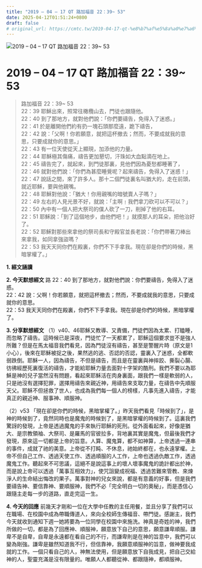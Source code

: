 ```yaml
---
title: "2019 – 04 – 17 QT 路加福音 22：39~ 53"
date: 2025-04-12T01:51:24+0800
draft: false
# original_url: https://cmtc.tw/2019-04-17-qt-%e8%b7%af%e5%8a%a0%e7%a6%8f%e9%9f%b3-22%ef%bc%9a39-53
---
```


![2019 – 04 – 17 QT 路加福音 22：39~ 53](/images/qt.jpg   "2019 – 04 – 17 QT 路加福音 22：39~ 53")

# 2019 – 04 – 17 QT 路加福音 22：39~ 53

> 路加福音 22：39~ 53  
> 22：39 耶穌出來，照常往橄欖山去，門徒也跟隨他。  
> 22：40 到了那地方，就對他們說：「你們要禱告，免得入了迷惑。」  
> 22：41 於是離開他們約有扔一塊石頭那麼遠，跪下禱告，  
> 22：42 說：「父啊！你若願意，就把這杯撤去；然而，不要成就我的意思，只要成就你的意思。」  
> 22：43 有一位天使從天上顯現，加添他的力量。  
> 22：44 耶穌極其傷痛，禱告更加懇切，汗珠如大血點滴在地上。  
> 22：45 禱告完了，就起來，到門徒那裏，見他們因為憂愁都睡著了，  
> 22：46 就對他們說：「你們為甚麼睡覺呢？起來禱告，免得入了迷惑！」  
> 22：47 說話之間，來了許多人。那十二個門徒裏名叫猶大的，走在前頭，就近耶穌，要與他親嘴。  
> 22：48 耶穌對他說：「猶大！你用親嘴的暗號賣人子嗎？」  
> 22：49 左右的人見光景不好，就說：「主啊﹗我們拿刀砍可以不可以？」  
> 22：50 內中有一個人把大祭司的僕人砍了一刀，削掉了他的右耳。  
> 22：51 耶穌說：「到了這個地步，由他們吧！」就摸那人的耳朵，把他治好了。  
> 22：52 耶穌對那些來拿他的祭司長和守殿官並長老說：「你們帶著刀棒出來拿我，如同拿強盜嗎？  
> 22：53 我天天同你們在殿裏，你們不下手拿我。現在卻是你們的時候，黑暗掌權了。」

**1. 經文誦讀**

**2.  今天默想經文**
路 22：40 到了那地方，就對他們說：你們要禱告，免得入了迷惑。  
22：42 說：父啊！你若願意，就把這杯撤去；然而，不要成就我的意思，只要成就你的意思。  
22：53 我天天同你們在殿裏，你們不下手拿我。現在卻是你們的時候，黑暗掌權了。

**3. 分享默想經文**
（1）v40、46耶穌又教導、又責備，門徒們因為太累、打瞌睡，而忽略了禱告。這時候已是深夜，門徒忙了一天都累了，耶穌這個要求豈不是強人所難？但是在馬太福音我們看見，因為門徒沒有禱告，甚至是警醒片時（原文是1小心），後來在耶穌被捉之後，果然逃的逃、否認的否認，靈裏入了迷惑，全都軟弱跌倒。耶穌一人，因為禱告，不但是禱告，而且是在靈裏與神摔跤、撕裂心腸、彷彿經歷死裏復活的禱告，才能給耶穌力量去面對十字架的酷刑。我們不要以為耶穌是神的兒子當然沒有問題，看起來耶穌活在肉身裏面，跟我們一樣是軟弱的人，只是祂沒有選擇犯罪，選擇用禱告來親近神，用禱告來支取力量，在禱告中先順服天父。耶穌不但拯救了世人，也成為我們每一個人的榜樣，凡事先進入禱告，才能真正的親近神、服事神、順服神。

（2）v53 「現在卻是你們的時候，黑暗掌權了。」昨天我們看見「時候到了」，是神的時候到了，竟然同時也是魔鬼的時候到了，是黑暗掌權的時候到了。這裏我們驚訝的發現，上帝是透過魔鬼的手來執行耶穌的死刑。從外面看起來，好像是猶大、是宗教領袖、大祭司、是羅馬的官彼拉多，背地裏其實是魔鬼，但最後我們才發現，原來這一切都是上帝的旨意。人算、魔鬼算，都不如神算，上帝透過一連串的事件，成就了祂的美意。上帝從不打盹、不休息，祂始終都在，也永遠掌權。上帝不但自己工作、透過天使工作、透過順服的人工作，上帝也透過仇敵工作，透過魔鬼工作。聽起來不可思議，這絕不是說這事上的壞人壞事魔鬼的詭計都出於神，而是說上帝可以透過「萬事互相效力」，使咒詛變成祝福、透過苦難來管教、來煉淨人的生命結出悔改的果子。萬事對神的兒女來說，都是有意義的好事，但是我們要禱告神、要信靠神、要順服神，我們不必「完全明白一切的奧秘」，而是憑信心跟隨主走每一步的道路，直走完這一生。

**4. 今天的回應**
前幾天才剛和一位在大學中任教的主任用餐，並且分享了我們可以在職場、在校園中成為帶職傳道人，來向全校師生傳福音、帶門徒。感謝主，我們今天就收到通知下週一她將要為一位同學在校園中來施洗。神真是奇姓的神，我們所做的一切，都是為了回應神、順服神，願意放下自己的意思，願意謙卑順服。謙卑不是自卑，自卑是永遠都在看自己的不行，而謙卑則是在神的旨意中，我們可以變為剛強。謙卑是雖然知道我不行，但信靠神，我願意順服神的旨意，做神要我成就的工作。一個只看自己的人，神無法使用，但是願意放下自我成見，把自己交給神的人，聖靈充滿是沒有限量的。唯願人人都聽從神、都跟隨神，都順服神。
